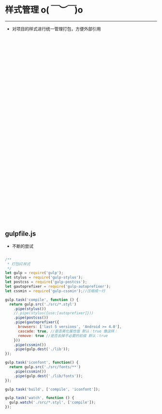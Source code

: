 # 样式管理 o(*￣︶￣*)o

---

- 对项目的样式进行统一管理打包，方便外部引用

<style scoped>
  .img{
     margin-left:30px;
     height:612px;
     width:404px;
     background: url("../assets/images/theme-set.jpg") no-repeat;
  }
</style>
<div class="img"></div>

## gulpfile.js
- 不断的尝试

```javascript

/**
 * 打包UI样式
 */
let gulp = require('gulp');
let stylus = require('gulp-stylus');
let postcss = require('gulp-postcss');
let gautoprefixer = require('gulp-autoprefixer');
let cssmin = require('gulp-cssmin');//压缩成一行

gulp.task('compile', function () {
  return gulp.src('./src/*.styl')
    .pipe(stylus())
    //.pipe(stylus({use:[autoprefixer]}))
    .pipe(postcss())
    .pipe(gautoprefixer({
      browsers: ['last 5 versions', 'Android >= 4.0'],
      cascade: true, //是否美化属性值 默认：true 像这样：
      remove: true //是否去掉不必要的前缀 默认：true
    }))
    .pipe(cssmin())
    .pipe(gulp.dest('./lib'));
});

gulp.task('iconfont', function() {
  return gulp.src('./src/fonts/**')
    .pipe(cssmin())
    .pipe(gulp.dest('./lib/fonts'));
});

gulp.task('build', ['compile', 'iconfont']);

gulp.task('watch', function () {
  gulp.watch('./src/*.styl', ['compile']);
});

```
